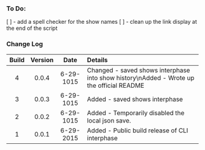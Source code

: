 ### To Do:

[ ] - add a spell checker for the show names
[ ] - clean up the link display at the end of the script

### Change Log

|Build|Version|Date|Details|
|:---:|:---:|:---:|:---|
|4|0.0.4|6-29-1015|Changed - saved shows interphase into show history\nAdded - Wrote up the official README|
|3|0.0.3|6-29-1015|Added - saved shows interphase|
|2|0.0.2|6-29-1015|Added - Temporarily disabled the local json save.|
|1|0.0.1|6-29-2015|Added - Public build release of CLI interphase|
